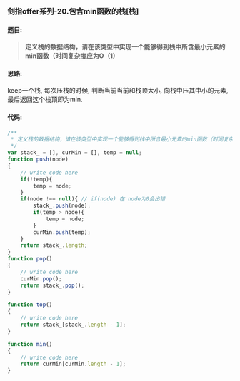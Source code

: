 ### 剑指offer系列-20.包含min函数的栈[栈]
#### 题目:
>**定义栈的数据结构，请在该类型中实现一个能够得到栈中所含最小元素的min函数（时间复杂度应为O（1)**
#### 思路:
keep一个栈, 每次压栈的时候, 判断当前当前和栈顶大小, 向栈中压其中小的元素, 最后返回这个栈顶即为min.

#### 代码:
```javascript
/**
 * 定义栈的数据结构，请在该类型中实现一个能够得到栈中所含最小元素的min函数（时间复杂度应为O（1））。
 */
var stack_ = [], curMin = [], temp = null;
function push(node)
{
    // write code here
    if(!temp){
        temp = node;
    }
    if(node !== null){ // if(node) 在 node为0会出错
        stack_.push(node);
        if(temp > node){
            temp = node;
        }
        curMin.push(temp);
    }
    return stack_.length;
}
function pop()
{
    // write code here
    curMin.pop();
    return stack_.pop();
}

function top()
{
    // write code here
    return stack_[stack_.length - 1];
}

function min()
{
    // write code here
    return curMin[curMin.length - 1];
}
```